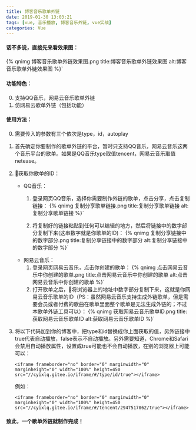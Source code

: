 ```yaml
---
title: 博客音乐歌单外链
date: 2019-01-30 13:03:21
tags: [vue, 音乐播放, 博客音乐外链, vue实战]
categories: Vue
---
```

#### 话不多说，直接先来看效果图：
{% qnimg 博客音乐歌单外链效果图.png title:博客音乐歌单外链效果图 alt:博客音乐歌单外链效果图 %}`

<!-- more -->

#### 功能特色：
0. 支持QQ音乐，网易云音乐歌单外链
1. 仿网易云歌单外链（包括功能）

#### 使用方法：
0. 需要传入的参数有三个依次是type，id，autoplay
1. 首先确定你要制作的歌单外链的平台，暂时只支持QQ音乐，网易云音乐这两个音乐平台的歌单。如果是QQ音乐type取值tencent，网易云音乐取值netease。
2. 获取你歌单的ID：
    - QQ音乐：
        1. 登录网页QQ音乐，选择你需要制作外链的歌单，点击分享，点击复制链接：
        {% qnimg 复制分享歌单链接.png title:复制分享歌单链接 alt:复制分享歌单链接 %}`

        2. 将复制好的链接粘贴到任何可以编辑的地方，然后将链接中的数字部分复制下来(这串数字就是你歌单的ID)：
        {% qnimg 复制分享链接中的数字部分.png title:复制分享链接中的数字部分 alt:复制分享链接中的数字部分 %}`
    - 网易云音乐：
        1. 登录网页网易云音乐，点击你创建的歌单：
        {% qnimg 点击网易云音乐中你创建的歌单.png title:点击网易云音乐中你创建的歌单 alt:点击网易云音乐中你创建的歌单 %}`
        2. 打开歌单之后，将浏览器上的地址中数字部分复制下来，这就是你网易云音乐歌单的ID（PS：虽然网易云音乐支持生成外链歌单，但是需要会员或者付费的歌曲在歌单里面整个歌单是无法生成外链的；不过本歌单外链工具可以）：
        {% qnimg 获取网易云音乐歌单ID.png title:获取网易云音乐歌单ID alt:获取网易云音乐歌单ID %}`

3. 将以下代码加到你的博客中，把type和id替换成你上面获取的值，另外链接中true代表自动播放，false表示不自动播放。另外需要知道，Chrome和Safari会禁用自动播放属性，设置成true可能也不会自动播放，在别的浏览器上可能可以：

    ```
    <iframe frameborder="no" border="0" marginwidth="0" marginheight="0" width="100%" height=450 src="//cyixlq.gitee.io/iframe/#/type/id/true"></iframe>
    ```
    例如：
    ```
    <iframe frameborder="no" border="0" marginwidth="0" marginheight="0" width="100%" height=450 src="//cyixlq.gitee.io/iframe/#/tencent/2947517062/true"></iframe>
    ```

#### 致此，一个歌单外链就制作完成！